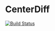 # CenterDiff

[![Build Status](https://github.com/0samuraiE/CenterDiff.jl/actions/workflows/CI.yml/badge.svg?branch=master)](https://github.com/0samuraiE/CenterDiff.jl/actions/workflows/CI.yml?query=branch%3Amaster)
